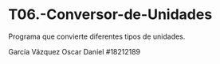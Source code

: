 # T06.-Conversor-de-Unidades
Programa que convierte diferentes tipos de unidades.

García Vázquez Oscar Daniel #18212189
